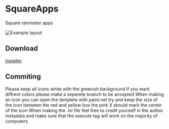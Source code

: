 # SquareApps
Square rainmeter apps

![Example layout](https://gfycat.com/KaleidoscopicEllipticalBlackmamba)

## Download
[Installer](https://github.com/Filip9696/SquareApps/raw/master/Square%20Apps_1.0.rmskin)

## Commiting
Please keep all icons white with the greenish background
If you want diffrent colors please make a seperete branch to be accepted
When making an icon you can open the templete with paint.net try and keep the size of the icon between the red and yellow box the pink X should mark the center of the icon
When making the .ini file feel free to credit yourself in the author metadata and make sure that the execute tag will work on the majority of computers
